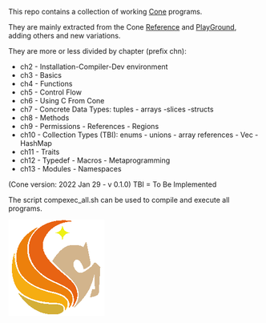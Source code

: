 This repo contains a collection of working [Cone](https://cone.jondgoodwin.com/) programs.

They are mainly extracted from the Cone [Reference](https://cone.jondgoodwin.com/coneref/index.html) and [PlayGround](https://cone.jondgoodwin.com/play/index.html), adding others and new variations.

They are more or less divided by chapter (prefix chn):
- ch2 - Installation-Compiler-Dev environment
- ch3 - Basics
- ch4 - Functions
- ch5 - Control Flow
- ch6 - Using C From Cone
- ch7 - Concrete Data Types: tuples - arrays -slices -structs
- ch8 - Methods
- ch9 - Permissions - References - Regions
- ch10 - Collection Types (TBI): enums - unions - array references - Vec - HashMap
- ch11 - Traits
- ch12 - Typedef - Macros - Metaprogramming
- ch13 - Modules - Namespaces

(Cone version: 2022 Jan 29  - v 0.1.0)
TBI = To Be Implemented

The script compexec_all.sh can be used to compile and execute all programs.

![](images/pegicon.png)

